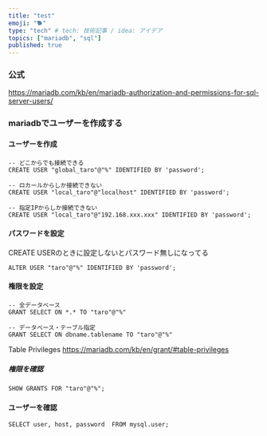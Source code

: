 ```yaml
---
title: "test"
emoji: "🐕"
type: "tech" # tech: 技術記事 / idea: アイデア
topics: ["mariadb", "sql"]
published: true
---
```

### 公式
https://mariadb.com/kb/en/mariadb-authorization-and-permissions-for-sql-server-users/

### mariadbでユーザーを作成する
#### ユーザーを作成
~~~
-- どこからでも接続できる
CREATE USER "global_taro"@"%" IDENTIFIED BY 'password';

-- ロカールからしか接続できない
CREATE USER "local_taro"@"localhost" IDENTIFIED BY 'password';

-- 指定IPからしか接続できない
CREATE USER "local_taro"@"192.168.xxx.xxx" IDENTIFIED BY 'password';
~~~

#### パスワードを設定
CREATE USERのときに設定しないとパスワード無しになってる
~~~
ALTER USER "taro"@"%" IDENTIFIED BY 'password';
~~~

#### 権限を設定
~~~
-- 全データベース
GRANT SELECT ON *.* TO "taro"@"%"

-- データベース・テーブル指定
GRANT SELECT ON dbname.tablename TO "taro"@"%"
~~~
Table Privileges
https://mariadb.com/kb/en/grant/#table-privileges


##### 権限を確認
~~~
SHOW GRANTS FOR "taro"@"%";
~~~

#### ユーザーを確認
~~~
SELECT user, host, password  FROM mysql.user;
~~~